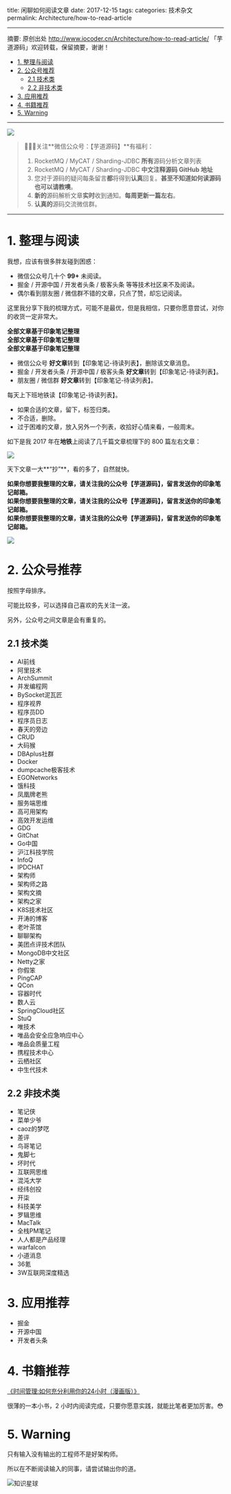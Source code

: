 title: 闲聊如何阅读文章
date: 2017-12-15
tags:
categories: 技术杂文
permalink: Architecture/how-to-read-article

-------

摘要: 原创出处 http://www.iocoder.cn/Architecture/how-to-read-article/ 「芋道源码」欢迎转载，保留摘要，谢谢！

- [1. 整理与阅读](http://www.iocoder.cn/Architecture/how-to-read-article/)
- [2. 公众号推荐](http://www.iocoder.cn/Architecture/how-to-read-article/)
  - [2.1 技术类](http://www.iocoder.cn/Architecture/how-to-read-article/)
  - [2.2 非技术类](http://www.iocoder.cn/Architecture/how-to-read-article/)
- [3. 应用推荐](http://www.iocoder.cn/Architecture/how-to-read-article/)
- [4. 书籍推荐](http://www.iocoder.cn/Architecture/how-to-read-article/)
- [5. Warning](http://www.iocoder.cn/Architecture/how-to-read-article/)

-------

![](http://www.iocoder.cn/images/common/wechat_mp_2017_07_31.jpg)

> 🙂🙂🙂关注**微信公众号：【芋道源码】**有福利：  
> 1. RocketMQ / MyCAT / Sharding-JDBC **所有**源码分析文章列表  
> 2. RocketMQ / MyCAT / Sharding-JDBC **中文注释源码 GitHub 地址**  
> 3. 您对于源码的疑问每条留言**都**将得到**认真**回复。**甚至不知道如何读源码也可以请教噢**。  
> 4. **新的**源码解析文章**实时**收到通知。**每周更新一篇左右**。  
> 5. **认真的**源码交流微信群。

-------

# 1. 整理与阅读

我想，应该有很多胖友碰到困惑：

* 微信公众号几十个 **99+** 未阅读。
* 掘金 / 开源中国 / 开发者头条 / 极客头条 等等技术社区来不及阅读。
* 偶尔看到朋友圈 / 微信群不错的文章，只点了赞，却忘记阅读。

这里我分享下我的梳理方式，可能不是最优，但是我相信，只要你愿意尝试，对你的收货一定非常大。

**全部文章基于印象笔记整理**  
**全部文章基于印象笔记整理**  
**全部文章基于印象笔记整理**  

* 微信公众号 **好文章**转到【印象笔记-待读列表】，删除该文章消息。
* 掘金 / 开发者头条 / 开源中国 / 极客头条 **好文章**转到【印象笔记-待读列表】。
* 朋友圈 / 微信群 **好文章**转到【印象笔记-待读列表】。


每天上下班地铁读【印象笔记-待读列表】。

* 如果合适的文章，留下，标签归类。  
* 不合适，删除。
* 过于困难的文章，放入另外一个列表，收拾好心情来看，一般周末。

如下是我 2017 年在**地铁**上阅读了几千篇文章梳理下的 800 篇左右文章：

![](https://user-gold-cdn.xitu.io/2017/7/13/9187cd431f3917d2afc5975e00fb4ee6?imageView2/2/w/1280/h/960/q/85/interlace/1)

天下文章一大**“抄”**，看的多了，自然就快。

**如果你想要我整理的文章，请关注我的公众号【芋道源码】，留言发送你的印象笔记邮箱。**  
**如果你想要我整理的文章，请关注我的公众号【芋道源码】，留言发送你的印象笔记邮箱。**  
**如果你想要我整理的文章，请关注我的公众号【芋道源码】，留言发送你的印象笔记邮箱。**  

![](http://www.iocoder.cn/images/common/wechat_mp_2017_07_31.jpg)

# 2. 公众号推荐

按照字母排序。

可能比较多，可以选择自己喜欢的先关注一波。

另外，公众号之间文章是会有重复的。

## 2.1 技术类

* AI前线
* 阿里技术
* ArchSummit
* 并发编程网
* BySocket泥瓦匠
* 程序视界
* 程序员DD
* 程序员日志
* 春天的旁边
* CRUD
* 大码猴
* DBAplus社群
* Docker
* dumpcache极客技术
* EGONetworks
* 饿科技
* 凤凰牌老熊
* 服务端思维
* 高可用架构
* 高效开发运维
* GDG
* GitChat
* Go中国
* 沪江科技学院
* InfoQ
* IPDCHAT
* 架构师
* 架构师之路
* 架构文摘
* 架构之家
* K8S技术社区
* 开涛的博客
* 老叶茶馆
* 聊聊架构
* 美团点评技术团队
* MongoDB中文社区
* Netty之家
* 你假笨
* PingCAP
* QCon
* 容器时代
* 数人云
* SpringCloud社区
* StuQ
* 唯技术
* 唯品会安全应急响应中心
* 唯品会质量工程
* 携程技术中心
* 云栖社区
* 中生代技术

## 2.2 非技术类

* 笔记侠
* 菜单少爷
* caoz的梦呓
* 差评
* 鸟哥笔记
* 鬼脚七
* 坏时代
* 互联网思维
* 混沌大学
* 经纬创投
* 开柒
* 科技美学
* 罗辑思维
* MacTalk
* 全栈PM笔记
* 人人都是产品经理
* warfalcon
* 小道消息
* 36氪
* 3W互联网深度精选

# 3. 应用推荐

* 掘金
* 开源中国
* 开发者头条

# 4. 书籍推荐

[《时间管理:如何充分利用你的24小时（漫画版）》](https://item.jd.com/10877320.html)

很薄的一本小书，2 小时内阅读完成，只要你愿意实践，就能比笔者更加厉害。😳

# 5. Warning

只有输入没有输出的工程师不是好架构师。

所以在不断阅读输入的同事，请尝试输出你的道。

![知识星球](http://www.iocoder.cn/images/Architecture/2017_12_29/01.png)


